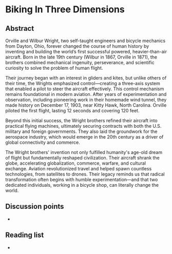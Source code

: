# Biking In Three Dimensions


## Abstract

Orville and Wilbur Wright, two self-taught engineers and bicycle mechanics from Dayton, Ohio, forever changed the course of human history by inventing and building the world’s first successful powered, heavier-than-air aircraft. Born in the late 19th century (Wilbur in 1867, Orville in 1871), the brothers combined mechanical ingenuity, perseverance, and scientific curiosity to solve the problem of human flight.

Their journey began with an interest in gliders and kites, but unlike others of their time, the Wrights emphasized control—creating a three-axis system that enabled a pilot to steer the aircraft effectively. This control mechanism remains foundational in modern aviation. After years of experimentation and observation, including pioneering work in their homemade wind tunnel, they made history on December 17, 1903, near Kitty Hawk, North Carolina. Orville piloted the first flight, lasting 12 seconds and covering 120 feet.

Beyond this initial success, the Wright brothers refined their aircraft into practical flying machines, ultimately securing contracts with both the U.S. military and foreign governments. They also laid the groundwork for the aerospace industry, which would emerge in the 20th century as a driver of global connectivity and commerce.

The Wright brothers' invention not only fulfilled humanity's age-old dream of flight but fundamentally reshaped civilization. Their aircraft shrank the globe, accelerating globalization, commerce, warfare, and cultural exchange. Aviation revolutionized travel and helped spawn countless technologies, from satellites to drones. Their legacy reminds us that radical transformation often begins with humble experimentation—and that two dedicated individuals, working in a bicycle shop, can literally change the world.


## Discussion points

*


## Reading list

*